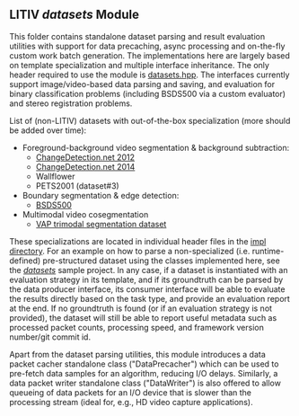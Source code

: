 LITIV *datasets* Module
-----------------------
This folder contains standalone dataset parsing and result evaluation utilities with support for data precaching, async processing and on-the-fly custom work batch generation. The implementations here are largely based on template specialization and multiple interface inheritance. The only header required to use the module is [datasets.hpp](./include/litiv/datasets.hpp). The interfaces currently support image/video-based data parsing and saving, and evaluation for binary classification problems (including BSDS500 via a custom evaluator) and stereo registration problems.

List of (non-LITIV) datasets with out-of-the-box specialization (more should be added over time):
  - Foreground-background video segmentation & background subtraction:
    - [ChangeDetection.net 2012](http://wordpress-jodoin.dmi.usherb.ca/cdw2012)
    - [ChangeDetection.net 2014](http://wordpress-jodoin.dmi.usherb.ca/cdw2014)
    - Wallflower
    - PETS2001 (dataset#3)
  - Boundary segmentation & edge detection:
    - [BSDS500](http://www.eecs.berkeley.edu/Research/Projects/CS/vision/grouping/resources.html)
  - Multimodal video cosegmentation
    - [VAP trimodal segmentation dataset](http://www.vap.aau.dk/vap-trimodal-people-segmentation-dataset/)

These specializations are located in individual header files in the [impl directory](./include/litiv/datasets/impl/). For an example on how to parse a non-specialized (i.e. runtime-defined) pre-structured dataset using the classes implemented here, see the [*datasets*](../../samples/datasets/) sample project. In any case, if a dataset is instantiated with an evaluation strategy in its template, and if its groundtruth can be parsed by the data producer interface, its consumer interface will be able to evaluate the results directly based on the task type, and provide an evaluation report at the end. If no groundtruth is found (or if an evaluation strategy is not provided), the dataset will still be able to report useful metadata such as processed packet counts, processing speed, and framework version number/git commit id.

Apart from the dataset parsing utilities, this module introduces a data packet cacher standalone class ("DataPrecacher") which can be used to pre-fetch data samples for an algorithm, reducing I/O delays. Similarly, a data packet writer standalone class ("DataWriter") is also offered to allow queueing of data packets for an I/O device that is slower than the processing stream (ideal for, e.g., HD video capture applications).
